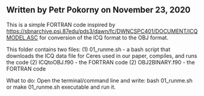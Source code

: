 Written by Petr Pokorny on November 23, 2020
----
This is a simple FORTRAN code inspired by https://sbnarchive.psi.87edu/pds3/dawn/fc/DWNCSPC401/DOCUMENT/ICQMODEL.ASC
for conversion of the ICQ format to the OBJ format. 

This folder contains two files:
(1) 01_runme.sh - a bash script that downloads the ICQ data file for Ceres used in our paper, compiles, and runs the code
(2) ICQtoOBJ.f90 - the FORTRAN code
(2) OBJ2BINARY.f90 - the FORTRAN code

What to do:
Open the terminal/command line and write: bash 01_runme.sh or make 01_runme.sh executable and run it.